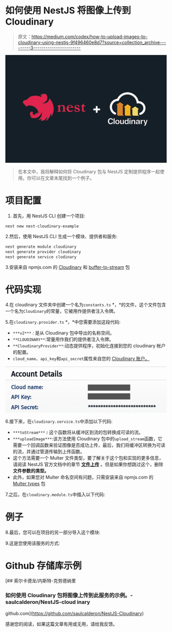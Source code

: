 # 如何使用 NestJS 将图像上传到 Cloudinary

> 原文：<https://medium.com/codex/how-to-upload-images-to-cloudinary-using-nestjs-9f496460e8d7?source=collection_archive---------3----------------------->

![](img/2b29d7b9affdb9c419b88bd14e8550c6.png)

> 在本文中，我将解释如何将 Cloudinary 包与 NestJS 定制提供程序一起使用。你可以在文章末尾找到一个例子。

# 项目配置

1.  首先，用 NestJS CLI 创建一个项目:

```
nest new nest-cloudinary-example
```

2.然后，使用 NestJS CLI 生成一个模块、提供者和服务:

```
nest generate module cloudinary
nest generate provider cloudinary
nest generate service clodinary
```

3.安装来自 npmjs.com 的 [Cloudinary](https://www.npmjs.com/package/cloudinary) 和 [buffer-to-stream](https://www.npmjs.com/package/buffer-to-stream) 包

# 代码实现

4.在 cloudinary 文件夹中创建一个名为`constants.ts` *，*的文件，这个文件包含一个名为`Cloudinary`的常量，它被用作提供者注入令牌。

5.在`cloudinary.provider.ts` *，*中您需要添加这段代码:

*   `***v2***` *:* 是从 Cloudinary 包中导出的名称空间。
*   `**CLOUDINARY**`:常量用作我们的提供者注入令牌。
*   `**CloudinaryProvider**`:动态提供程序，初始化连接到您的 cloudinary 帐户的配置。
*   `cloud_name`、`api_key`和`api_secret`属性来自您的 [Cloudinary 账户。](https://cloudinary.com/users/login)

![](img/d8381c2ab46dbb00114b1d1e5a7b6800.png)

6.接下来，在`cloudinary.service.ts`中添加以下代码:

*   `***toStream***` ***:*** 这个函数将从缓冲区到流的包转换成可读的流。
*   `***uploadImage***`:该方法使用 Cloudinary 包中的`upload_stream`函数，它需要一个回调函数来验证图像是否成功上传，最后，我们将缓冲区转换为可读的流，并通过管道传输到上传函数。
*   这个方法需要一个 Multer 文件类型，要了解关于这个包和实现的更多信息，请阅读 NestJS 官方文档中的章节 [**文件上传**](https://docs.nestjs.com/techniques/file-upload) 。但是如果你想跳过这个，删除**文件参数的类型。**
*   此外，如果您对 Multer 命名空间有问题，只需安装来自 npmjs.com 的 [Multer types](https://www.npmjs.com/package/@types/multer) 包

7.之后，在`cloudinary.module.ts`中插入以下代码:

# 例子

8.最后，您可以在项目的另一部分导入这个模块:

9.这是您使用该服务的方式:

# Github 存储库示例

[](https://github.com/saulcalderon/NestJS-Cloudinary) [## 索尔卡德龙/内斯特-克劳德纳里

### 如何使用 Cloudinary 包将图像上传到此服务的示例。-saulcalderon/NestJS-cloud inary

github.com](https://github.com/saulcalderon/NestJS-Cloudinary) 

感谢您的阅读，如果这篇文章有用或无用，请给我反馈。